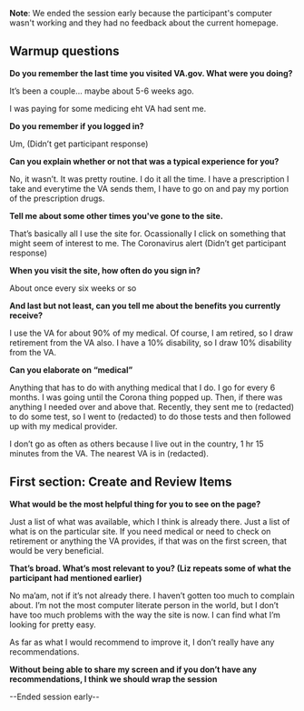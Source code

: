 **Note**: We ended the session early because the participant's computer wasn't working and they had no feedback about the current homepage.

## Warmup questions

**Do you remember the last time you visited VA.gov. What were you doing?**

It’s been a couple… maybe about 5-6 weeks ago.

I was paying for some medicing eht VA had sent me.

**Do you remember if you logged in?**

Um, (Didn’t get participant response)

**Can you explain whether or not that was a typical experience for you?**

No, it wasn’t. It was pretty routine. I do it all the time. I have a prescription I take and everytime the VA sends them, I have to go on and pay my portion of the prescription drugs.

**Tell me about some other times you've gone to the site.**

That’s basically all I use the site for. Ocassionally I click on something that might seem of interest to me. The Coronavirus alert (Didn’t get participant response)

**When you visit the site, how often do you sign in?**

About once every six weeks or so

**And last but not least, can you tell me about the benefits you currently receive?**

I use the VA for about 90% of my medical. Of course, I am retired, so I draw retirement from the VA also. I have a 10% disability, so I draw 10% disability from the VA.

**Can you elaborate on “medical”**

Anything that has to do with anything medical that I do. I go for every 6 months. I was going until the Corona thing popped up. Then, if there was anything I needed over and above that. Recently, they sent me to (redacted) to do some test, so I went to (redacted) to do those tests and then followed up with my medical provider.

I don’t go as often as others because I live out in the country, 1 hr 15 minutes from the VA. The nearest VA is in (redacted).

## First section: Create and Review Items 

**What would be the most helpful thing for you to see on the page?**

Just a list of what was available, which I think is already there. Just a list of what is on the particular site. If you need medical or need to check on retirement or anything the VA provides, if that was on the first screen, that would be very beneficial.

**That’s broad. What’s most relevant to you? (Liz repeats some of what the participant had mentioned earlier)**

No ma’am, not if it’s not already there. I haven’t gotten too much to complain about. I’m not the most computer literate person in the world, but I don’t have too much problems with the way the site is now. I can find what I’m looking for pretty easy.

As far as what I would recommend to improve it, I don’t really have any recommendations.

**Without being able to share my screen and if you don’t have any recommendations, I think we should wrap the session**

--Ended session early--
